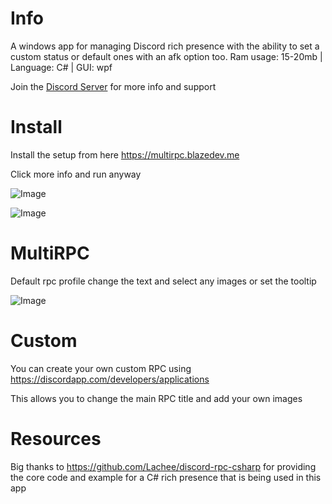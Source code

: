 # Info
A windows app for managing Discord rich presence with the ability to set a custom status or default ones with an afk option too.
Ram usage: 15-20mb | Language: C# | GUI: wpf

Join the [Discord Server](https://discord.gg/susQ6XA) for more info and support

# Install
Install the setup from here https://multirpc.blazedev.me

Click more info and run anyway 

![Image](https://i.imgur.com/jV9jIte.png)

![Image](https://i.imgur.com/nWzCTCO.png)

# MultiRPC

Default rpc profile change the text and select any images or set the tooltip

![Image](https://i.imgur.com/NctHudZ.png)

# Custom

You can create your own custom RPC using https://discordapp.com/developers/applications

This allows you to change the main RPC title and add your own images

# Resources
Big thanks to https://github.com/Lachee/discord-rpc-csharp for providing the core code 
and example for a C# rich presence that is being used in this app
